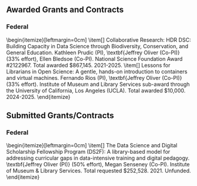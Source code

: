 ## Awarded Grants and Contracts

### Federal

\begin{itemize}[leftmargin=0cm]
\item[] Collaborative Research: HDR DSC: Building Capacity in Data Science through Biodiversity, Conservation, and General Education. Kathleen Prudic (PI), \textbf{Jeffrey Oliver (Co-PI)} (33\% effort), Ellen Bledsoe (Co-PI). National Science Foundation Award \#2122967. Total awarded \$867,145. 2021-2025.
\item[] Lessons for Librarians in Open Science: A gentle, hands-on introduction to containers and virtual machines. Fernando Rios (PI), \textbf{Jeffrey Oliver (Co-PI)} (33\% effort). Institute of Museum and Library Services sub-award through the University of California, Los Angeles (UCLA). Total awarded \$10,000. 2024-2025.
\end{itemize}

## Submitted Grants/Contracts

### Federal

\begin{itemize}[leftmargin=0cm]
\item[] The Data Science and Digital Scholarship Fellowship Program (DS2F): A library-based model for addressing curricular gaps in data-intensive training and digital pedagogy. \textbf{Jeffrey Oliver (PI)} (50\% effort), Megan Senseney (Co-PI). Institute of Museum \& Library Services. Total requested \$252,528. 2021. Unfunded.
\end{itemize}